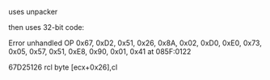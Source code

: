 uses unpacker

then uses 32-bit code:

Error unhandled OP 0x67, 0xD2, 0x51, 0x26, 0x8A, 0x02, 0xD0, 0xE0, 0x73, 0x05, 0x57, 0x51, 0xE8, 0x90, 0x01, 0x41 at 085F:0122

67D25126          rcl byte [ecx+0x26],cl
